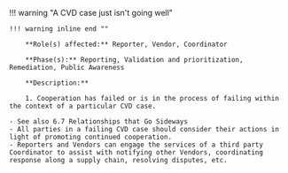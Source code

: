 <a name="21"></a>
!!! warning "A CVD case just isn't going well"

    !!! warning inline end ""

        **Role(s) affected:** Reporter, Vendor, Coordinator

        **Phase(s):** Reporting, Validation and prioritization, Remediation, Public Awareness

        **Description:**

        1. Cooperation has failed or is in the process of failing within the context of a particular CVD case.
        
    - See also 6.7 Relationships that Go Sideways
    - All parties in a failing CVD case should consider their actions in light of promoting continued cooperation.
    - Reporters and Vendors can engage the services of a third party Coordinator to assist with notifying other Vendors, coordinating response along a supply chain, resolving disputes, etc.
